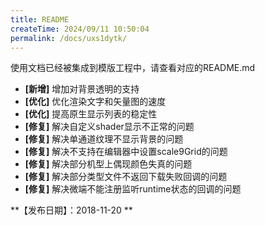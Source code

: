 ```yaml
---
title: README
createTime: 2024/09/11 10:50:04
permalink: /docs/uxs1dytk/
---
```


使用文档已经被集成到模版工程中，请查看对应的README.md

- **[新增]** 增加对背景透明的支持
- **[优化]** 优化渲染文字和矢量图的速度
- **[优化]** 提高原生显示列表的稳定性
- **[修复]** 解决自定义shader显示不正常的问题
- **[修复]** 解决单通道纹理不显示背景的问题
- **[修复]** 解决不支持在编辑器中设置scale9Grid的问题
- **[修复]** 解决部分机型上偶现颜色失真的问题
- **[修复]** 解决部分类型文件不返回下载失败回调的问题
- **[修复]** 解决微端不能注册监听runtime状态的回调的问题

**【发布日期】：2018-11-20 **
